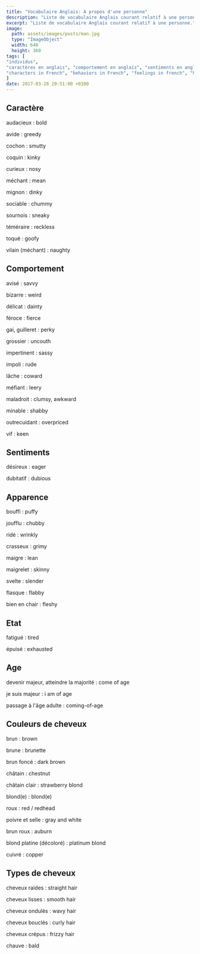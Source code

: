 ```yaml
---
title: "Vocabulaire Anglais: A propos d'une personne"
description: "Liste de vocabulaire Anglais courant relatif à une personne."
excerpt: "Liste de vocabulaire Anglais courant relatif à une personne."
image:
  path: assets/images/posts/man.jpg
  type: "ImageObject"
  width: 640
  height: 360
tags: [
"individus",
"caractères en anglais", "comportement en anglais", "sentiments en anglais", "couleurs de cheveux en anglais",
"characters in French", "behaviors in French", "feelings in french", "hair colors in French"
]
date: 2017-03-28 20:51:00 +0100
---
```


## Caractère

audacieux
: bold

avide
: greedy

cochon
: smutty

coquin
: kinky

curieux
: nosy

méchant
: mean

mignon
: dinky

sociable
: chummy

sournois
: sneaky

téméraire
: reckless

toqué
: goofy

vilain (méchant)
: naughty


## Comportement

avisé
: savvy

bizarre
: weird

délicat
: dainty

féroce
: fierce

gai, guilleret
: perky

grossier
: uncouth

impertinent
: sassy

impoli
: rude

lâche
: coward

méfiant
: leery

maladroit
: clumsy, awkward

minable
: shabby

outrecuidant
: overpriced

vif
: keen


## Sentiments

désireux
: eager

dubitatif
: dubious


## Apparence

bouffi
: puffy

joufflu
: chubby

ridé
: wrinkly

crasseux
: grimy

maigre
: lean

maigrelet
: skinny

svelte
: slender

flasque
: flabby

bien en chair
: fleshy


## Etat

fatigué
: tired

épuisé
: exhausted


## Age

devenir majeur, atteindre la majorité
: come of age

je suis majeur
: i am of age

passage à l'âge adulte
: coming-of-age


## Couleurs de cheveux

brun
: brown

brune
: brunette

brun foncé
: dark brown

châtain
: chestnut

châtain clair
: strawberry blond

blond(e)
: blond(e)

roux
: red / redhead

poivre et selle
: gray and white

brun roux
: auburn

blond platine (décoloré)
: platinum blond

cuivré
: copper


## Types de cheveux

cheveux raides
: straight hair

cheveux lisses
: smooth hair

cheveux ondulés
: wavy hair

cheveux bouclés
: curly hair

cheveux crépus
: frizzy hair

chauve
: bald
